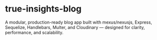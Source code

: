# true-insights-blog
A modular, production-ready blog app built with mexus/nexusjs, Express, Sequelize, Handlebars, Multer, and Cloudinary — designed for clarity, performance, and scalability.
